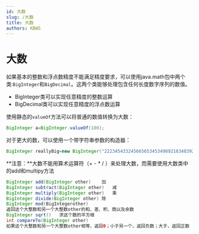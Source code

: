 ```yaml
---
id: 大数
slug: /大数
title: 大数
authors: KBWS
---
```


# 大数

如果基本的整数和浮点数精度不能满足精度要求，可以使用java.math包中两个类:`BigInteger`和`BigDecimal`。这两个类能够处理包含任何长度数字序列的数值。

- BigInteger类可以实现任意精度的整数运算
- BigDecimal类可以实现任意精度的浮点数运算

使用静态的`valueOf`方法可以将普通的数值转换为大数：

```java
BigInteger a=BigInteger.valueOf(100);
```

对于更大的数，可以使用一个带字符串参数的构造器：

```java
BigInteger reallyBig=new BigInteger("222345433245665653453498921834839297374743786182847364687");
```

**注意：**大数不能用算术运算符（+ - * / ）来处理大数，而需要使用大数类中的add和multipy方法

```java
BigInteger add(BigInteger other)	加
BigInteger subtract(BigInteger other)	减
BigInteger multiply(BigInteger other)	乘
BigInteger divide(BigInteger other)	除
BigInteger mod(BigIntegerother)
返回这个大整数和另一个大整数other的和、差、积、商以及余数
BigInteger sqrt()	求这个数的平方根
int compareTo(BigInteger other)
如果这个大整数和另一个大整数other相等，返回0；小于另一个，返回负数；大于，返回正数
```

